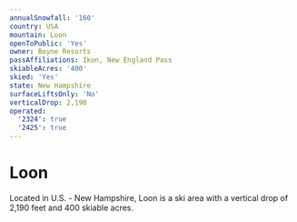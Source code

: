 ```yaml
---
annualSnowfall: '160'
country: USA
mountain: Loon
openToPublic: 'Yes'
owner: Boyne Resorts
passAffiliations: Ikon, New England Pass
skiableAcres: '400'
skied: 'Yes'
state: New Hampshire
surfaceLiftsOnly: 'No'
verticalDrop: 2,190
operated:
  '2324': true
  '2425': true
---
```



# Loon

Located in U.S. - New Hampshire, Loon is a ski area with a vertical drop of 2,190 feet and 400 skiable acres.
